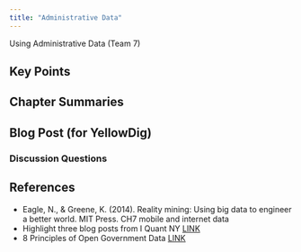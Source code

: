 ```yaml
---
title: "Administrative Data"
---
```


Using Administrative Data (Team 7)

## Key Points

## Chapter Summaries

## Blog Post (for YellowDig)

### Discussion Questions

## References

* Eagle, N., & Greene, K. (2014). Reality mining: Using big data to engineer a better world. MIT Press. CH7 mobile and internet data
* Highlight three blog posts from I Quant NY [ LINK ](http://iquantny.tumblr.com/)
* 8 Principles of Open Government Data [ LINK ](https://opengovdata.org/)  

